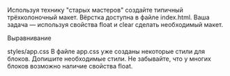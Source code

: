 Используя технику "старых мастеров" создайте типичный трёхколоночный макет. Вёрстка доступна в файле index.html. Ваша задача — используя свойства float и clear сделать необходимый макет.

Выравнивание

styles/app.css
В файле app.css уже созданы некоторые стили для блоков. Допишите необходимые стили. Не забывайте, что у многих блоков возможно наличие свойства float.